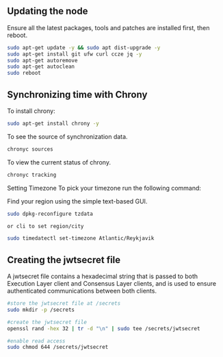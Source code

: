 ## Updating the node
Ensure all the latest packages, tools and patches are installed first, then reboot.

```bash
sudo apt-get update -y && sudo apt dist-upgrade -y
sudo apt-get install git ufw curl ccze jq -y
sudo apt-get autoremove
sudo apt-get autoclean
sudo reboot
```

## Synchronizing time with Chrony
To install chrony:

```bash
sudo apt-get install chrony -y
```

To see the source of synchronization data.

```bash
chronyc sources
```

To view the current status of chrony.

```bash
chronyc tracking
```

Setting Timezone
To pick your timezone run the following command:

Find your region using the simple text-based GUI.

```bash
sudo dpkg-reconfigure tzdata

or cli to set region/city

sudo timedatectl set-timezone Atlantic/Reykjavik
```


## Creating the jwtsecret file
A jwtsecret file contains a hexadecimal string that is passed to both Execution Layer client and Consensus Layer clients, and is used to ensure authenticated communications between both clients.

```bash
#store the jwtsecret file at /secrets
sudo mkdir -p /secrets

#create the jwtsecret file
openssl rand -hex 32 | tr -d "\n" | sudo tee /secrets/jwtsecret

#enable read access
sudo chmod 644 /secrets/jwtsecret
```

